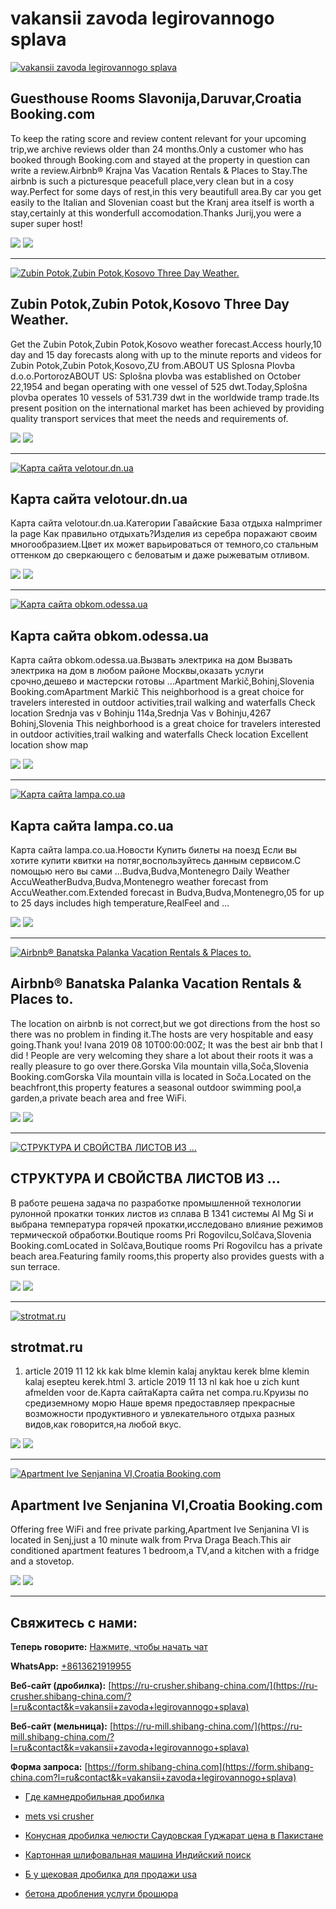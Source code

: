 # vakansii zavoda legirovannogo splava

<a href="https://swt.shibang-china.com/?l=ru&img&k=vakansii+zavoda+legirovannogo+splava" target="_blank">![vakansii zavoda legirovannogo splava](http://static.shibang-china.com/all-800x300/267.jpg)</a>

## Guesthouse Rooms Slavonija,Daruvar,Croatia Booking.com
To keep the rating score and review content relevant for your upcoming trip,we archive reviews older than 24 months.Only a customer who has booked through Booking.com and stayed at the property in question can write a review.Airbnb® Krajna Vas Vacation Rentals & Places to Stay.The airbnb is such a picturesque peacefull place,very clean but in a cosy way.Perfect for some days of rest,in this very beautifull area.By car you get easily to the Italian and Slovenian coast but the Kranj area itself is worth a stay,certainly at this wonderfull accomodation.Thanks Jurij,you were a super super host!


<a href="https://whatsapp.shibangsoft.com/WhatsApp.php" target="_blank" title="WhatsApp">![](http://static.shibang-china.com/icon/whatsapp.png)</a> <a href="https://swt.shibang-china.com/?l=ru&icon&k=vakansii+zavoda+legirovannogo+splava" target="_blank">![](http://static.shibang-china.com/icon/chat-ru.png)</a>

---

<a href="https://swt.shibang-china.com/?l=ru&img&k=vakansii+zavoda+legirovannogo+splava" target="_blank">![Zubin Potok,Zubin Potok,Kosovo Three Day Weather.](http://static.shibang-china.com/all-800x300/1337.jpg)</a>

## Zubin Potok,Zubin Potok,Kosovo Three Day Weather.
Get the Zubin Potok,Zubin Potok,Kosovo weather forecast.Access hourly,10 day and 15 day forecasts along with up to the minute reports and videos for Zubin Potok,Zubin Potok,Kosovo,ZU from.ABOUT US Splosna Plovba d.o.o.PortorozABOUT US: Splošna plovba was established on October 22,1954 and began operating with one vessel of 525 dwt.Today,Splošna plovba operates 10 vessels of 531.739 dwt in the worldwide tramp trade.Its present position on the international market has been achieved by providing quality transport services that meet the needs and requirements of.


<a href="https://whatsapp.shibangsoft.com/WhatsApp.php" target="_blank" title="WhatsApp">![](http://static.shibang-china.com/icon/whatsapp.png)</a> <a href="https://swt.shibang-china.com/?l=ru&icon&k=vakansii+zavoda+legirovannogo+splava" target="_blank">![](http://static.shibang-china.com/icon/chat-ru.png)</a>

---

<a href="https://swt.shibang-china.com/?l=ru&img&k=vakansii+zavoda+legirovannogo+splava" target="_blank">![Карта сайта velotour.dn.ua](http://static.shibang-china.com/all-800x300/552.jpg)</a>

## Карта сайта velotour.dn.ua
Карта сайта velotour.dn.ua.Категории Гавайские База отдыха наImprimer la page Как правильно отдыхать?Изделия из серебра поражают своим многообразием.Цвет их может варьироваться от темного,со стальным оттенком до сверкающего с беловатым и даже рыжеватым отливом.


<a href="https://whatsapp.shibangsoft.com/WhatsApp.php" target="_blank" title="WhatsApp">![](http://static.shibang-china.com/icon/whatsapp.png)</a> <a href="https://swt.shibang-china.com/?l=ru&icon&k=vakansii+zavoda+legirovannogo+splava" target="_blank">![](http://static.shibang-china.com/icon/chat-ru.png)</a>

---

<a href="https://swt.shibang-china.com/?l=ru&img&k=vakansii+zavoda+legirovannogo+splava" target="_blank">![Карта сайта obkom.odessa.ua](http://static.shibang-china.com/all-800x300/713.jpg)</a>

## Карта сайта obkom.odessa.ua
Карта сайта obkom.odessa.ua.Вызвать электрика на дом Вызвать электрика на дом в любом районе Москвы,оказать услуги срочно,дешево и мастерски готовы …Apartment Markič,Bohinj,Slovenia Booking.comApartment Markič This neighborhood is a great choice for travelers interested in outdoor activities,trail walking and waterfalls Check location Srednja vas v Bohinju 114a,Srednja Vas v Bohinju,4267 Bohinj,Slovenia This neighborhood is a great choice for travelers interested in outdoor activities,trail walking and waterfalls Check location Excellent location show map


<a href="https://whatsapp.shibangsoft.com/WhatsApp.php" target="_blank" title="WhatsApp">![](http://static.shibang-china.com/icon/whatsapp.png)</a> <a href="https://swt.shibang-china.com/?l=ru&icon&k=vakansii+zavoda+legirovannogo+splava" target="_blank">![](http://static.shibang-china.com/icon/chat-ru.png)</a>

---

<a href="https://swt.shibang-china.com/?l=ru&img&k=vakansii+zavoda+legirovannogo+splava" target="_blank">![Карта сайта lampa.co.ua](http://static.shibang-china.com/all-800x300/414.jpg)</a>

## Карта сайта lampa.co.ua
Карта сайта lampa.co.ua.Новости Купить билеты на поезд Если вы хотите купити квитки на потяг,воспользуйтесь данным сервисом.С помощью него вы сами …Budva,Budva,Montenegro Daily Weather AccuWeatherBudva,Budva,Montenegro weather forecast from AccuWeather.com.Extended forecast in Budva,Budva,Montenegro,05 for up to 25 days includes high temperature,RealFeel and …


<a href="https://whatsapp.shibangsoft.com/WhatsApp.php" target="_blank" title="WhatsApp">![](http://static.shibang-china.com/icon/whatsapp.png)</a> <a href="https://swt.shibang-china.com/?l=ru&icon&k=vakansii+zavoda+legirovannogo+splava" target="_blank">![](http://static.shibang-china.com/icon/chat-ru.png)</a>

---

<a href="https://swt.shibang-china.com/?l=ru&img&k=vakansii+zavoda+legirovannogo+splava" target="_blank">![Airbnb® Banatska Palanka Vacation Rentals & Places to.](http://static.shibang-china.com/all-800x300/1049.jpg)</a>

## Airbnb® Banatska Palanka Vacation Rentals & Places to.
The location on airbnb is not correct,but we got directions from the host so there was no problem in finding it.The hosts are very hospitable and easy going.Thank you! Ivana 2019 08 10T00:00:00Z; It was the best air bnb that I did ! People are very welcoming they share a lot about their roots it was a really pleasure to go over there.Gorska Vila mountain villa,Soča,Slovenia Booking.comGorska Vila mountain villa is located in Soča.Located on the beachfront,this property features a seasonal outdoor swimming pool,a garden,a private beach area and free WiFi.


<a href="https://whatsapp.shibangsoft.com/WhatsApp.php" target="_blank" title="WhatsApp">![](http://static.shibang-china.com/icon/whatsapp.png)</a> <a href="https://swt.shibang-china.com/?l=ru&icon&k=vakansii+zavoda+legirovannogo+splava" target="_blank">![](http://static.shibang-china.com/icon/chat-ru.png)</a>

---

<a href="https://swt.shibang-china.com/?l=ru&img&k=vakansii+zavoda+legirovannogo+splava" target="_blank">![СТРУКТУРА И СВОЙСТВА ЛИСТОВ ИЗ …](http://static.shibang-china.com/all-800x300/1249.jpg)</a>

## СТРУКТУРА И СВОЙСТВА ЛИСТОВ ИЗ …
В работе решена задача по разработке промышленной технологии рулонной прокатки тонких листов из сплава В 1341 системы Al Mg Si и выбрана температура горячей прокатки,исследовано влияние режимов термической обработки.Boutique rooms Pri Rogovilcu,Solčava,Slovenia Booking.comLocated in Solčava,Boutique rooms Pri Rogovilcu has a private beach area.Featuring family rooms,this property also provides guests with a sun terrace.


<a href="https://whatsapp.shibangsoft.com/WhatsApp.php" target="_blank" title="WhatsApp">![](http://static.shibang-china.com/icon/whatsapp.png)</a> <a href="https://swt.shibang-china.com/?l=ru&icon&k=vakansii+zavoda+legirovannogo+splava" target="_blank">![](http://static.shibang-china.com/icon/chat-ru.png)</a>

---

<a href="https://swt.shibang-china.com/?l=ru&img&k=vakansii+zavoda+legirovannogo+splava" target="_blank">![strotmat.ru](http://static.shibang-china.com/all-800x300/381.jpg)</a>

## strotmat.ru
1. article 2019 11 12 kk kak blme klemin kalaj anyktau kerek blme klemin kalaj esepteu kerek.html 3. article 2019 11 13 nl kak hoe u zich kunt afmelden voor de.Карта сайтаКарта сайта net compa.ru.Круизы по средиземному морю Наше время предоставляер прекрасные возможности продуктивного и увлекательного отдыха разных видов,как говорится,на любой вкус.


<a href="https://whatsapp.shibangsoft.com/WhatsApp.php" target="_blank" title="WhatsApp">![](http://static.shibang-china.com/icon/whatsapp.png)</a> <a href="https://swt.shibang-china.com/?l=ru&icon&k=vakansii+zavoda+legirovannogo+splava" target="_blank">![](http://static.shibang-china.com/icon/chat-ru.png)</a>

---

<a href="https://swt.shibang-china.com/?l=ru&img&k=vakansii+zavoda+legirovannogo+splava" target="_blank">![Apartment Ive Senjanina VI,Croatia Booking.com](http://static.shibang-china.com/all-800x300/568.jpg)</a>

## Apartment Ive Senjanina VI,Croatia Booking.com
Offering free WiFi and free private parking,Apartment Ive Senjanina VI is located in Senj,just a 10 minute walk from Prva Draga Beach.This air conditioned apartment features 1 bedroom,a TV,and a kitchen with a fridge and a stovetop.

<a href="https://whatsapp.shibangsoft.com/WhatsApp.php" target="_blank" title="WhatsApp">![](http://static.shibang-china.com/icon/whatsapp.png)</a> <a href="https://swt.shibang-china.com/?l=ru&icon&k=vakansii+zavoda+legirovannogo+splava" target="_blank">![](http://static.shibang-china.com/icon/chat-ru.png)</a>

---
## Свяжитесь с нами:

**Теперь говорите:** [Нажмите, чтобы начать чат](https://swt.shibang-china.com?l=ru&contact&k=vakansii+zavoda+legirovannogo+splava)

**WhatsApp:**  [+8613621919955](https://whatsapp.shibangsoft.com/WhatsApp.php)

**Веб-сайт (дробилка):** [https://ru-crusher.shibang-china.com/](https://ru-crusher.shibang-china.com/?l=ru&contact&k=vakansii+zavoda+legirovannogo+splava)

**Веб-сайт (мельница):** [https://ru-mill.shibang-china.com/](https://ru-mill.shibang-china.com/?l=ru&contact&k=vakansii+zavoda+legirovannogo+splava)

**Форма запроса:** [https://form.shibang-china.com](https://form.shibang-china.com?l=ru&contact&k=vakansii+zavoda+legirovannogo+splava)

* [Где камнедробильная дробилка](../19/%D0%93%D0%B4%D0%B5%20%D0%BA%D0%B0%D0%BC%D0%BD%D0%B5%D0%B4%D1%80%D0%BE%D0%B1%D0%B8%D0%BB%D1%8C%D0%BD%D0%B0%D1%8F%20%D0%B4%D1%80%D0%BE%D0%B1%D0%B8%D0%BB%D0%BA%D0%B0.md)

* [mets vsi crusher](../18/mets%20vsi%20crusher.md)

* [Конусная дробилка челюсти Саудовская Гуджарат цена в Пакистане](../16/%D0%9A%D0%BE%D0%BD%D1%83%D1%81%D0%BD%D0%B0%D1%8F%20%D0%B4%D1%80%D0%BE%D0%B1%D0%B8%D0%BB%D0%BA%D0%B0%20%D1%87%D0%B5%D0%BB%D1%8E%D1%81%D1%82%D0%B8%20%D0%A1%D0%B0%D1%83%D0%B4%D0%BE%D0%B2%D1%81%D0%BA%D0%B0%D1%8F%20%D0%93%D1%83%D0%B4%D0%B6%D0%B0%D1%80%D0%B0%D1%82%20%D1%86%D0%B5%D0%BD%D0%B0%20%D0%B2%20%D0%9F%D0%B0%D0%BA%D0%B8%D1%81%D1%82%D0%B0%D0%BD%D0%B5.md)

* [Картонная шлифовальная машина Индийский поиск](../20/%D0%9A%D0%B0%D1%80%D1%82%D0%BE%D0%BD%D0%BD%D0%B0%D1%8F%20%D1%88%D0%BB%D0%B8%D1%84%D0%BE%D0%B2%D0%B0%D0%BB%D1%8C%D0%BD%D0%B0%D1%8F%20%D0%BC%D0%B0%D1%88%D0%B8%D0%BD%D0%B0%20%D0%98%D0%BD%D0%B4%D0%B8%D0%B9%D1%81%D0%BA%D0%B8%D0%B9%20%D0%BF%D0%BE%D0%B8%D1%81%D0%BA.md)

* [Б  у щековая дробилка для продажи usa](../20/%D0%91%20%20%D1%83%20%D1%89%D0%B5%D0%BA%D0%BE%D0%B2%D0%B0%D1%8F%20%D0%B4%D1%80%D0%BE%D0%B1%D0%B8%D0%BB%D0%BA%D0%B0%20%D0%B4%D0%BB%D1%8F%20%D0%BF%D1%80%D0%BE%D0%B4%D0%B0%D0%B6%D0%B8%20usa.md)

* [бетона дробления услуги брошюра](../16/%D0%B1%D0%B5%D1%82%D0%BE%D0%BD%D0%B0%20%D0%B4%D1%80%D0%BE%D0%B1%D0%BB%D0%B5%D0%BD%D0%B8%D1%8F%20%D1%83%D1%81%D0%BB%D1%83%D0%B3%D0%B8%20%D0%B1%D1%80%D0%BE%D1%88%D1%8E%D1%80%D0%B0.md)